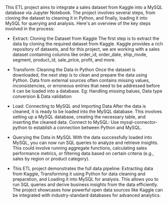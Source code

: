 This ETL project aims to integrate a sales dataset from Kaggle into a MySQL database via Jupyter Notebook. The project involves several steps, from cloning the dataset to cleaning it in Python, and finally, loading it into MySQL for querying and analysis. Here's an overview of the key steps involved in the process:

- Extract: Cloning the Dataset from Kaggle
The first step is to extract the data by cloning the required dataset from Kaggle. Kaggle provides a rich repository of datasets, and for this project, we are working with a sales dataset containing columns like order_id, order_date, ship_mode, segment, product_id, sale_price, profit, and more.

- Transform: Cleaning the Data in Python
Once the dataset is downloaded, the next step is to clean and prepare the data using Python. Data from external sources often contains missing values, inconsistencies, or erroneous entries that need to be addressed before it can be loaded into a database.
Eg: Handling missing balues, Data type conversion & Data validation

- Load: Connecting to MySQL and Importing Data
After the data is cleaned, it is ready to be loaded into the MySQL database. This involves setting up a MySQL database, creating the necessary table, and inserting the cleaned data.
Connect to MySQL: Use mysql-connector-python to establish a connection between Python and MySQL.

- Querying the Data in MySQL
With the data successfully loaded into MySQL, you can now run SQL queries to analyze and retrieve insights. This could involve running aggregate functions, calculating sales performance metrics, or filtering data based on certain criteria (e.g., sales by region or product category).

- This ETL project demonstrates the full data pipeline: Extracting data from Kaggle, Transforming it using Python for data cleaning and preparation, and Loading it into MySQL for analysis. This allows you to run SQL queries and derive business insights from the data efficiently. The project showcases how powerful open data sources like Kaggle can be integrated with industry-standard databases for advanced analytics.
